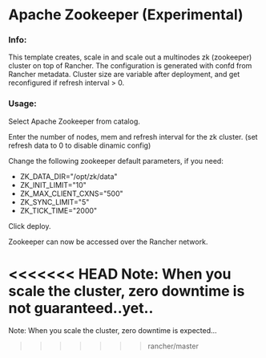 # Apache Zookeeper (Experimental)

### Info:

 This template creates, scale in and scale out a multinodes zk (zookeeper) cluster on top of Rancher. The configuration is generated with confd from Rancher metadata. 
 Cluster size are variable after deployment, and get reconfigured if refresh interval > 0.
 
 
### Usage:

 Select Apache Zookeeper from catalog. 
 
 Enter the number of nodes, mem and refresh interval for the zk cluster. (set refresh data to 0 to disable dinamic config)

 Change the following zookeeper default parameters, if you need:

- ZK_DATA_DIR="/opt/zk/data"
- ZK_INIT_LIMIT="10"
- ZK_MAX_CLIENT_CXNS="500"
- ZK_SYNC_LIMIT="5"
- ZK_TICK_TIME="2000"
 
 Click deploy.
 
 Zookeeper can now be accessed over the Rancher network. 

<<<<<<< HEAD
 Note: When you scale the cluster, zero downtime is not guaranteed..yet..
=======
 Note: When you scale the cluster, zero downtime is expected...
>>>>>>> rancher/master
